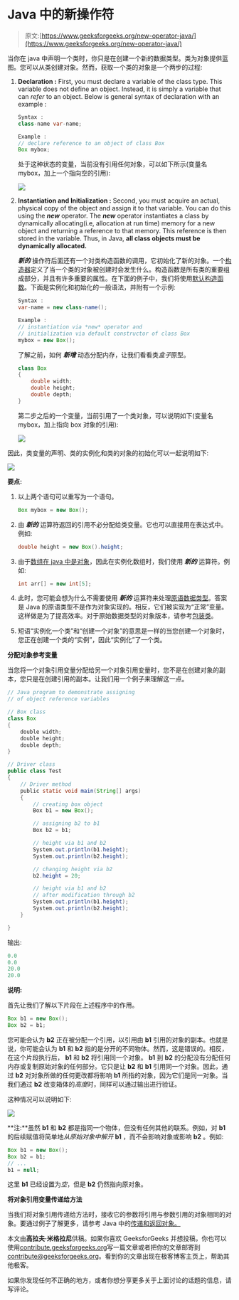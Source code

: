 # Java 中的新操作符

> 原文:[https://www.geeksforgeeks.org/new-operator-java/](https://www.geeksforgeeks.org/new-operator-java/)

当你在 java 中声明一个类时，你只是在创建一个新的数据类型。类为对象提供蓝图。您可以从类创建对象。然而，获取一个类的对象是一个两步的过程:

1.  **Declaration :** First, you must declare a variable of the class type. This variable does not define an object. Instead, it is simply a variable that can *refer* to an object. Below is general syntax of declaration with an example :

    ```java
    Syntax :
    class-name var-name;

    Example :
    // declare reference to an object of class Box
    Box mybox;

    ```

    处于这种状态的变量，当前没有引用任何对象，可以如下所示(变量名 mybox，加上一个指向空的引用):

    ![](img/aa805e734e6c81a30fc910ccc06d7cb0.png)

2.  **Instantiation and Initialization :** Second, you must acquire an actual, physical copy of the object and assign it to that variable. You can do this using the ***new*** operator. The ***new*** operator instantiates a class by dynamically allocating(i.e, allocation at run time) memory for a new object and returning a reference to that memory. This reference is then stored in the variable. Thus, in Java, **all class objects must be dynamically allocated.**

    ***新的*** 操作符后面还有一个对类构造函数的调用，它初始化了新的对象。一个[构造器](https://www.geeksforgeeks.org/constructors-in-java/)定义了当一个类的对象被创建时会发生什么。构造函数是所有类的重要组成部分，并且有许多重要的属性。在下面的例子中，我们将使用[默认构造函数](https://www.geeksforgeeks.org/g-fact-50/)。下面是实例化和初始化的一般语法，并附有一个示例:

    ```java
    Syntax :
    var-name = new class-name();

    Example :
    // instantiation via *new* operator and 
    // initialization via default constructor of class Box
    mybox = new Box();

    ```

    了解之前，如何 ***新增*** 动态分配内存，让我们看看类*盒子*原型。

    ```java
    class Box
    {
        double width;
        double height;
        double depth;
    }

    ```

    第二步之后的一个变量，当前引用了一个类对象，可以说明如下(变量名 mybox，加上指向 box 对象的引用):

    ![](img/ff5d45c8a7dbc3f777d552cfe8706afd.png)

因此，类变量的声明、类的实例化和类的对象的初始化可以一起说明如下:

![](img/22335ad80eb52f452d5a66ed50ed4d78.png)

**要点:**

1.  以上两个语句可以重写为一个语句。

    ```java
    Box mybox = new Box();

    ```

2.  由 ***新的*** 运算符返回的引用不必分配给类变量。它也可以直接用在表达式中。例如:

    ```java
    double height = new Box().height;

    ```

3.  由于[数组在 java 中是对象](https://www.geeksforgeeks.org/arrays-in-java/)，因此在实例化数组时，我们使用 ***新的*** 运算符。例如:

    ```java
    int arr[] = new int[5];

    ```

4.  此时，您可能会想为什么不需要使用 ***新的*** 运算符来处理[原语数据类型](https://www.geeksforgeeks.org/data-types-in-java/)。答案是 Java 的原语类型不是作为对象实现的。相反，它们被实现为“正常”变量。这样做是为了提高效率。对于原始数据类型的对象版本，请参考[包装类](https://www.geeksforgeeks.org/wrapper-classes-java/)。
5.  短语“实例化一个类”和“创建一个对象”的意思是一样的当您创建一个对象时，您正在创建一个类的“实例”，因此“实例化”了一个类。

**分配对象参考变量**

当您将一个对象引用变量分配给另一个对象引用变量时，您不是在创建对象的副本，您只是在创建引用的副本。让我们用一个例子来理解这一点。

```java
// Java program to demonstrate assigning 
// of object reference variables

// Box class
class Box
{
    double width;
    double height;
    double depth;
}

// Driver class
public class Test
{
    // Driver method
    public static void main(String[] args) 
    {
        // creating box object
        Box b1 = new Box();

        // assigning b2 to b1
        Box b2 = b1;

        // height via b1 and b2
        System.out.println(b1.height);
        System.out.println(b2.height);

        // changing height via b2
        b2.height = 20;

        // height via b1 and b2
        // after modification through b2
        System.out.println(b1.height);
        System.out.println(b2.height);
    }

}
```

输出:

```java
0.0
0.0
20.0
20.0

```

**说明:**

首先让我们了解以下片段在上述程序中的作用。

```java
Box b1 = new Box();
Box b2 = b1;

```

您可能会认为 **b2** 正在被分配一个引用，以引用由 **b1** 引用的对象的副本。也就是说，你可能会认为 **b1** 和 **b2** 指的是分开的不同物体。然而，这是错误的。相反，在这个片段执行后， **b1** 和 **b2** 将引用同一个对象。 **b1** 到 **b2** 的分配没有分配任何内存或复制原始对象的任何部分。它只是让 **b2** 和 **b1** 引用同一个对象。因此，通过 **b2** 对对象所做的任何更改都将影响 **b1** 所指的对象，因为它们是同一对象。当我们通过 **b2** 改变箱体的*高度*时，同样可以通过输出进行验证。

这种情况可以说明如下:

![](img/6692fedcd145918c6233c61d307f4e09.png)

**注:**虽然 **b1** 和 **b2** 都是指同一个物体，但没有任何其他的联系。例如，对 **b1** 的后续赋值将简单地*从原始对象中解开* **b1** ，而不会影响对象或影响 **b2** 。例如:

```java
Box b1 = new Box();
Box b2 = b1;
// ...
b1 = null;

```

这里 **b1** 已经设置为*空*，但是 **b2** 仍然指向原对象。

**将对象引用变量传递给方法**

当我们将对象引用传递给方法时，接收它的参数将引用与参数引用的对象相同的对象。要通过例子了解更多，请参考 Java 中的[传递和返回对象。](https://www.geeksforgeeks.org/passing-and-returning-objects-in-java/)

本文由**高拉夫·米格拉尼**供稿。如果你喜欢 GeeksforGeeks 并想投稿，你也可以使用[contribute.geeksforgeeks.org](http://www.contribute.geeksforgeeks.org)写一篇文章或者把你的文章邮寄到 contribute@geeksforgeeks.org。看到你的文章出现在极客博客主页上，帮助其他极客。

如果你发现任何不正确的地方，或者你想分享更多关于上面讨论的话题的信息，请写评论。